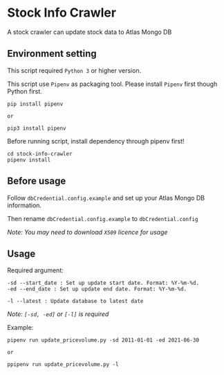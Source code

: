 # Stock Info Crawler
 A stock crawler can update stock data to Atlas Mongo DB

## Environment setting
This script required `Python 3` or higher version.

This script use `Pipenv` as packaging tool. Please install `Pipenv` first though Python first.
```
pip install pipenv

or

pip3 install pipenv
```

Before running script, install dependency through pipenv first!
```
cd stock-info-crawler
pipenv install
```

## Before usage
Follow `dbCredential.config.example` and set up your Atlas Mongo DB information.

Then rename `dbCredential.config.example` to `dbCredential.config`

*Note: You may need to download `X509` licence for usage*

## Usage
Required argument:
```
-sd --start_date : Set up update start date. Format: %Y-%m-%d.
-ed --end_date : Set up update end date. Format: %Y-%m-%d.

-l --latest : Update database to latest date
```
*Note: `[-sd, -ed]` or `[-l]` is required*

Example:
```
pipenv run update_pricevolume.py -sd 2011-01-01 -ed 2021-06-30

or

ppipenv run update_pricevolume.py -l
```